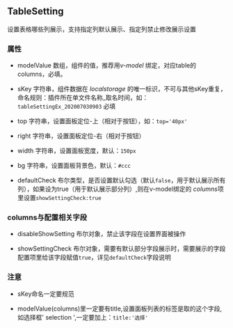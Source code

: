 ## TableSetting

设置表格哪些列展示，支持指定列默认展示、指定列禁止修改展示设置

### 属性

- modelValue 数组，组件的值，推荐用*v-model* 绑定，对应table的columns，必填。

- sKey 字符串，组件数据在 _localstorage_ 的唯一标识，不可与其他sKey重复，命名规则：插件所在单文件名称\_取名时间，如：`tableSettingEx_202007030903` 必填

- top 字符串，设置面板定位-上（相对于按钮），如：`top='40px'`

- right 字符串，设置面板定位-右（相对于按钮）

- width 字符串，设置面板宽度，默认：`150px`

- bg 字符串，设置面板背景色，默认：`#ccc`

- defaultCheck 布尔类型，是否设置默认勾选（默认`false`，用于默认展示所有列），如果设为true（用于默认展示部分列）,则在v-model绑定的 *columns*项里设置`showSettingCheck:true`

### columns与配置相关字段

- disableShowSetting 布尔对象，禁止该字段在设置界面被操作

- showSettingCheck 布尔对象，需要有默认部分字段展示时，需要展示的字段配置项里给该字段赋值`true`，详见`defaultCheck`字段说明

### 注意

- sKey命名一定要规范

- modelValue(columns)里一定要有title,设置面板列表的标签是取的这个字段,如选择框' selection ',一定要加上：`title:'选择'`
